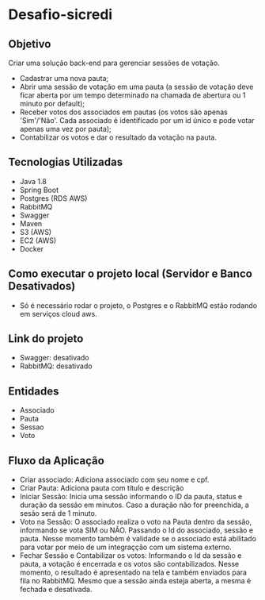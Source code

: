 # Desafio-sicredi

## Objetivo
Criar uma solução back-end para gerenciar sessões de votação.

  - Cadastrar uma nova pauta;
  - Abrir uma sessão de votação em uma pauta (a sessão de votação deve ficar aberta por um tempo
    determinado na chamada de abertura ou 1 minuto por default);
  - Receber votos dos associados em pautas (os votos são apenas 'Sim'/'Não'. Cada associado é
    identificado por um id único e pode votar apenas uma vez por pauta);
  - Contabilizar os votos e dar o resultado da votação na pauta.

## Tecnologias Utilizadas
  - Java 1.8
  - Spring Boot
  - Postgres (RDS AWS)
  - RabbitMQ
  - Swagger
  - Maven
  - S3 (AWS)
  - EC2 (AWS)
  - Docker

## Como executar o projeto local (Servidor e Banco Desativados)
  - Só é necessário rodar o projeto, o Postgres e o RabbitMQ estão rodando em serviços cloud aws.

## Link do projeto
  - Swagger: desativado
  - RabbitMQ: desativado
  
## Entidades
  - Associado
  - Pauta
  - Sessao
  - Voto

## Fluxo da Aplicação
- Criar associado: Adiciona associado com seu nome e cpf.
- Criar Pauta: Adiciona pauta com título e descrição
- Iniciar Sessão: Inicia uma sessão informando o ID da pauta, status e duração da sessão em minutos. Caso a duração não for preenchida, a sesão será de 1 minuto.
- Voto na Sessão: O associado realiza o voto na Pauta dentro da sessão, informando se vota SIM ou NÃO. Passando o Id do associado, sessão e pauta. Nesse momento também é validade se o associado está abilitado para votar por meio de um integraçção com um sistema externo.
- Fechar Sessão e Contabilizar os votos:  Informando o Id da sessão e pauta, a votação é encerrada e os votos são contabilizados. Nesse momento, o resultado é apresentado na tela e também enviados para fila no RabbitMQ. Mesmo que a sessão ainda esteja aberta, a mesma é fechada e desativada.
